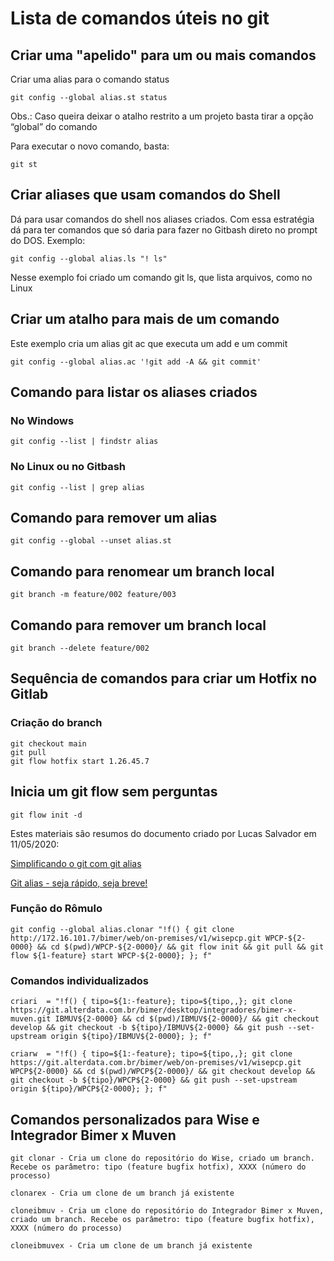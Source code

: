 # Lista de comandos úteis no git

## Criar uma "apelido" para um ou mais comandos
Criar uma alias para o comando status
````
git config --global alias.st status
````
Obs.: Caso queira deixar o atalho restrito a um projeto basta tirar a opção “global” do comando

Para executar o novo comando, basta:
````
git st
````

## Criar aliases que usam comandos do Shell
Dá para usar comandos do shell nos aliases criados. Com essa estratégia dá para ter comandos que só daria para fazer no Gitbash direto no prompt do DOS.
Exemplo:
````
git config --global alias.ls "! ls"
````
Nesse exemplo foi criado um comando git ls, que lista arquivos, como no Linux

## Criar um atalho para mais de um comando
Este exemplo cria um alias git ac que executa um add e um commit
````
git config --global alias.ac '!git add -A && git commit'
````

## Comando para listar os aliases criados
### No Windows
````
git config --list | findstr alias
````

### No Linux ou no Gitbash
````
git config --list | grep alias
````

## Comando para remover um alias
````
git config --global --unset alias.st
````

## Comando para renomear um branch local
````
git branch -m feature/002 feature/003
````

## Comando para remover um branch local
````
git branch --delete feature/002
````

## Sequência de comandos para criar um Hotfix no Gitlab

### Criação do branch
````
git checkout main
git pull
git flow hotfix start 1.26.45.7
````


## Inicia um git flow sem perguntas
````
git flow init -d
````









Estes materiais são resumos do documento criado por Lucas Salvador em 11/05/2020:

[Simplificando o git com git alias](https://medium.com/trainingcenter/simplificando-o-git-com-git-alias-de488094855f)

[Git alias - seja rápido, seja breve!](https://gist.github.com/kelvinst/331aff32508e2517afbd)

### Função do Rômulo
````
git config --global alias.clonar "!f() { git clone http://172.16.101.7/bimer/web/on-premises/v1/wisepcp.git WPCP-${2-0000} && cd $(pwd)/WPCP-${2-0000}/ && git flow init && git pull && git flow ${1-feature} start WPCP-${2-0000}; }; f"
````

### Comandos individualizados
````
criari  = "!f() { tipo=${1:-feature}; tipo=${tipo,,}; git clone https://git.alterdata.com.br/bimer/desktop/integradores/bimer-x-muven.git IBMUV${2-0000} && cd $(pwd)/IBMUV${2-0000}/ && git checkout develop && git checkout -b ${tipo}/IBMUV${2-0000} && git push --set-upstream origin ${tipo}/IBMUV${2-0000}; }; f"
````

````
criarw  = "!f() { tipo=${1:-feature}; tipo=${tipo,,}; git clone https://git.alterdata.com.br/bimer/web/on-premises/v1/wisepcp.git WPCP${2-0000} && cd $(pwd)/WPCP${2-0000}/ && git checkout develop && git checkout -b ${tipo}/WPCP${2-0000} && git push --set-upstream origin ${tipo}/WPCP${2-0000}; }; f"
````

## Comandos personalizados para Wise e Integrador Bimer x Muven
````
git clonar - Cria um clone do repositório do Wise, criado um branch. Recebe os parâmetro: tipo (feature bugfix hotfix), XXXX (número do processo)

clonarex - Cria um clone de um branch já existente

cloneibmuv - Cria um clone do repositório do Integrador Bimer x Muven, criado um branch. Recebe os parâmetro: tipo (feature bugfix hotfix), XXXX (número do processo)

cloneibmuvex - Cria um clone de um branch já existente

````


